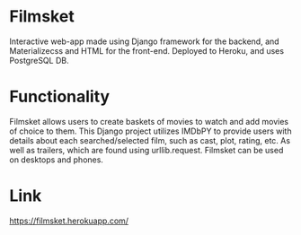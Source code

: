 # Filmsket
Interactive web-app made using Django framework for the backend, and Materializecss and HTML for the front-end. Deployed to Heroku, and uses PostgreSQL DB.
# Functionality
Filmsket allows users to create baskets of movies to watch and add movies of choice to them. This Django project utilizes IMDbPY to provide users with details about each searched/selected film, such as cast, plot, rating, etc. As well as trailers, which are found using urllib.request. Filmsket can be used on desktops and phones.

# Link
https://filmsket.herokuapp.com/
